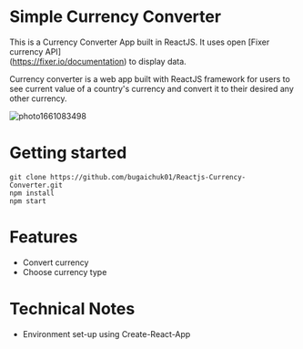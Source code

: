 # Simple Currency Converter

This is a Currency Converter App built in ReactJS. It uses open [Fixer currency API] \
(https://fixer.io/documentation) to display data.

Currency converter is a web app built with ReactJS framework for users to see current value of a country's currency and convert it to their desired any other currency.

![photo1661083498](https://user-images.githubusercontent.com/90038064/185790108-aec35387-8b72-4ae5-980b-41f663e66f98.jpeg)

# Getting started
```
git clone https://github.com/bugaichuk01/Reactjs-Currency-Converter.git
npm install
npm start
```

# Features

- Convert currency
- Choose currency type

# Technical Notes
- Environment set-up using Create-React-App
